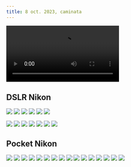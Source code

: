 ```yaml
---
title: 8 oct. 2023, caminata
---
```

<video src="DSCN9981.mp4#t=0.001" playsinline controls title="Title"></video>

## DSLR Nikon

![](DSC_0010.jpg)
![](DSC_0012.jpg)
![](DSC_0032.jpg)
![](DSC_0037.jpg)
![](DSC_0063-Edit.jpg)
![](DSC_0075.jpg)

![](DSC_0081.jpg)
![](DSC_0095.jpg)
![](DSC_0096.jpg)
![](DSC_0100.jpg)
![](DSC_0102%201.jpg)
![](DSC_0108.jpg)
![](DSC_0126.jpg)


## Pocket Nikon

![](DSCN9949%202.jpg)
![](DSCN9950.jpg)
![](DSCN9951.jpg)
![](DSCN9955%202.jpg)
![](DSCN9959%202.jpg)
![](DSCN9960%202.jpg)
![](DSCN9965%202.jpg)
![](DSCN9968.jpg)
![](DSCN9969.jpg)
![](DSCN9972.jpg)
![](DSCN9980.jpg)
![](DSCN9982.jpg)
![](DSCN9985.jpg)
![](DSCN9988.jpg)
![](DSCN9991.jpg)
![](DSCN9992.jpg)



